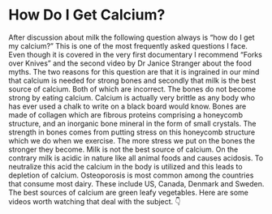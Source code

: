 # How Do I Get Calcium?

After discussion about milk the following question always is “how do I get my calcium?” This is one of the most frequently asked questions I face. Even though it is covered in the very first documentary I recommend “Forks over Knives” and the second video by Dr Janice Stranger about the food myths. The two reasons for this question are that it is ingrained in our mind that calcium is needed for strong bones and secondly that milk is the best source of calcium. Both of which are incorrect. 
The bones do not become strong by eating calcium. Calcium is actually very brittle as any body who has ever used a chalk to write on a black board would know. Bones are made of collagen which are fibrous proteins comprising a honeycomb structure, and an inorganic bone mineral in the form of small crystals. The strength in bones comes from putting stress on this honeycomb structure which we do when we exercise. The more stress we put on the bones the stronger they become. 
Milk is not the best source of calcium. On the contrary milk is acidic in nature like all animal foods and causes acidosis. To neutralize this acid the calcium in the body is utilized and this leads to depletion of calcium. Osteoporosis is most common among the countries that consume most dairy. These include US, Canada, Denmark and Sweden. The best sources of calcium are green leafy vegetables. Here are some videos worth watching that deal with the subject. 👇